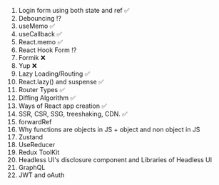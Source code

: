 1. Login form using both state and ref ✅
2. Debouncing ⁉️
3. useMemo ✅
4. useCallback ✅
5. React.memo ✅
6. React Hook Form ⁉️
7. Formik ❌
8. Yup ❌
9. Lazy Loading/Routing ✅
10. React.lazy() and suspense ✅
11. Router Types ✅
12. Diffing Algorithm ✅
13. Ways of React app creation ✅
14. SSR, CSR, SSG, treeshaking, CDN. ✅
15. forwardRef
16. Why functions are objects in JS + object and non object in JS
17. Zustand
18. UseReducer
19. Redux ToolKit
20. Headless UI's disclosure component and Libraries of Headless UI
21. GraphQL
22. JWT and oAuth

